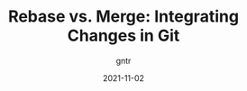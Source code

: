 ---
author: gntr
date: 2021-11-02
hidden: true
publisher: css
tags:
  - git
  - comparison
target_url: https://css-tricks.com/rebase-vs-merge-integrating-changes-in-git/
title: "Rebase vs. Merge: Integrating Changes in Git"
---
